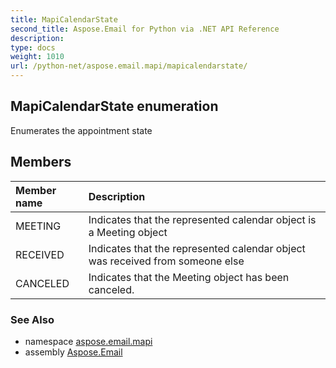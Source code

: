 ```yaml
---
title: MapiCalendarState
second_title: Aspose.Email for Python via .NET API Reference
description: 
type: docs
weight: 1010
url: /python-net/aspose.email.mapi/mapicalendarstate/
---
```


## MapiCalendarState enumeration

Enumerates the appointment state

## Members
| Member name | Description |
| :- | :- |
|MEETING|Indicates that the represented calendar object is a Meeting object|
|RECEIVED|Indicates that the represented calendar object was received from someone else|
|CANCELED|Indicates that the Meeting object has been canceled.|

### See Also

* namespace [aspose.email.mapi](/email/python-net/aspose.email.mapi/)
* assembly [Aspose.Email](/email/python-net/)

